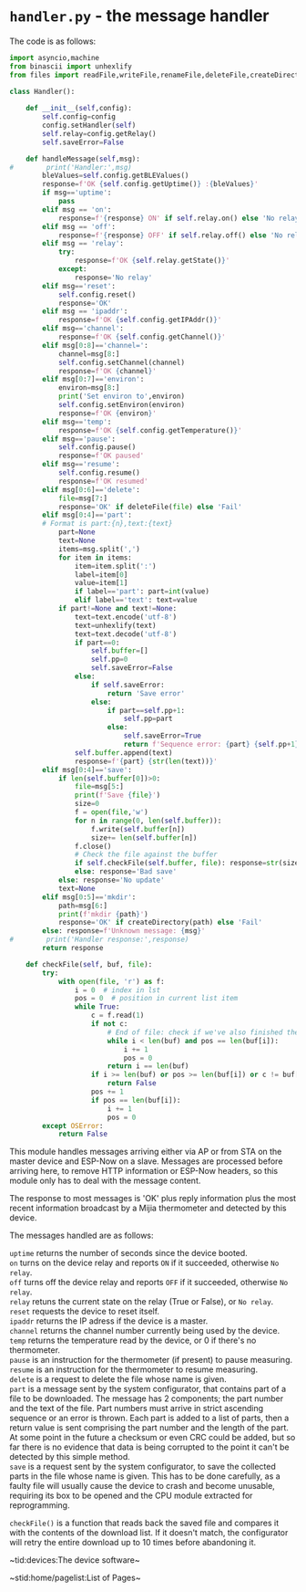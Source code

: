 # `handler.py` - the message handler #

The code is as follows:
```python
import asyncio,machine
from binascii import unhexlify
from files import readFile,writeFile,renameFile,deleteFile,createDirectory

class Handler():
    
    def __init__(self,config):
        self.config=config
        config.setHandler(self)
        self.relay=config.getRelay()
        self.saveError=False

    def handleMessage(self,msg):
#        print('Handler:',msg)
        bleValues=self.config.getBLEValues()
        response=f'OK {self.config.getUptime()} :{bleValues}'
        if msg=='uptime':
            pass
        elif msg == 'on':
            response=f'{response} ON' if self.relay.on() else 'No relay'
        elif msg == 'off':
            response=f'{response} OFF' if self.relay.off() else 'No relay'
        elif msg == 'relay':
            try:
                response=f'OK {self.relay.getState()}'
            except:
                response='No relay'
        elif msg=='reset':
            self.config.reset()
            response='OK'
        elif msg == 'ipaddr':
            response=f'OK {self.config.getIPAddr()}'
        elif msg=='channel':
            response=f'OK {self.config.getChannel()}'
        elif msg[0:8]=='channel=':
            channel=msg[8:]
            self.config.setChannel(channel)
            response=f'OK {channel}'
        elif msg[0:7]=='environ':
            environ=msg[8:]
            print('Set environ to',environ)
            self.config.setEnviron(environ)
            response=f'OK {environ}'
        elif msg=='temp':
            response=f'OK {self.config.getTemperature()}'
        elif msg=='pause':
            self.config.pause()
            response=f'OK paused'
        elif msg=='resume':
            self.config.resume()
            response=f'OK resumed'
        elif msg[0:6]=='delete':
            file=msg[7:]
            response='OK' if deleteFile(file) else 'Fail'
        elif msg[0:4]=='part':
        # Format is part:{n},text:{text}
            part=None
            text=None
            items=msg.split(',')
            for item in items:
                item=item.split(':')
                label=item[0]
                value=item[1]
                if label=='part': part=int(value)
                elif label=='text': text=value
            if part!=None and text!=None:
                text=text.encode('utf-8')
                text=unhexlify(text)
                text=text.decode('utf-8')
                if part==0:
                    self.buffer=[]
                    self.pp=0
                    self.saveError=False
                else:
                    if self.saveError:
                        return 'Save error'
                    else:
                        if part==self.pp+1:
                            self.pp=part
                        else:
                            self.saveError=True
                            return f'Sequence error: {part} {self.pp+1}'
                self.buffer.append(text)
                response=f'{part} {str(len(text))}'
        elif msg[0:4]=='save':
            if len(self.buffer[0])>0:
                file=msg[5:]
                print(f'Save {file}')
                size=0
                f = open(file,'w')
                for n in range(0, len(self.buffer)):
                    f.write(self.buffer[n])
                    size+= len(self.buffer[n])
                f.close()
                # Check the file against the buffer
                if self.checkFile(self.buffer, file): response=str(size) 
                else: response='Bad save'
            else: response='No update'
            text=None
        elif msg[0:5]=='mkdir':
            path=msg[6:]
            print(f'mkdir {path}')
            response='OK' if createDirectory(path) else 'Fail'
        else: response=f'Unknown message: {msg}'
#        print('Handler response:',response)
        return response

    def checkFile(self, buf, file):
        try:
            with open(file, 'r') as f:
                i = 0  # index in lst
                pos = 0  # position in current list item
                while True:
                    c = f.read(1)
                    if not c:
                        # End of file: check if we've also finished the list
                        while i < len(buf) and pos == len(buf[i]):
                            i += 1
                            pos = 0
                        return i == len(buf)
                    if i >= len(buf) or pos >= len(buf[i]) or c != buf[i][pos]:
                        return False
                    pos += 1
                    if pos == len(buf[i]):
                        i += 1
                        pos = 0
        except OSError:
            return False
```
This module handles messages arriving either via AP or from STA on the master device and ESP-Now on a slave. Messages are processed before arriving here, to remove HTTP information or ESP-Now headers, so this module only has to deal with the message content.

The response to most messages is 'OK' plus reply information plus the most recent information broadcast by a Mijia thermometer and detected by this device.

The messages handled are as follows:

`uptime` returns the number of seconds since the device booted.  
`on` turns on the device relay and reports `ON` if it succeeded, otherwise `No relay`.  
`off` turns off the device relay and reports `OFF` if it succeeded, otherwise `No relay`.  
`relay` retuns the current state on the relay (True or False), or `No relay`.  
`reset` requests the device to reset itself.  
`ipaddr` returns the IP adress if the device is a master.  
`channel` returns the channel number currently being used by the device.  
`temp` returns the temperature read by the device, or 0 if there's no thermometer.  
`pause` is an instruction for the thermometer (if present) to pause measuring.  
`resume` is an instruction for the thermometer to resume measuring.  
`delete` is a request to delete the file whose name is given.  
`part` is a message sent by the system configurator, that contains part of a file to be downloaded. The message has 2 components; the part number and the text of the file. Part numbers must arrive in strict ascending sequence or an error is thrown. Each part is added to a list of parts, then a return value is sent comprising the part number and the length of the part. At some point in the future a checksum or even CRC could be added, but so far there is no evidence that data is being corrupted to the point it can't be detected by this simple method.  
`save` is a request sent by the system configurator, to save the collected parts in the file whose name is given. This has to be done carefully, as a faulty file will usually cause the device to crash and become unusable, requiring its box to be opened and the CPU module extracted for reprogramming.

`checkFile()` is a function that reads back the saved file and compares it with the contents of the download list. If it doesn't match, the configurator will retry the entire download up to 10 times before abandoning it.

~tid:devices:The device software~

~stid:home/pagelist:List of Pages~
